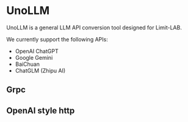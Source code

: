 # UnoLLM

UnoLLM is a general LLM API conversion tool designed for Limit-LAB.

We currently support the following APIs:
- OpenAI ChatGPT
- Google Gemini
- BaiChuan
- ChatGLM (Zhipu AI)

## Grpc

## OpenAI style http
